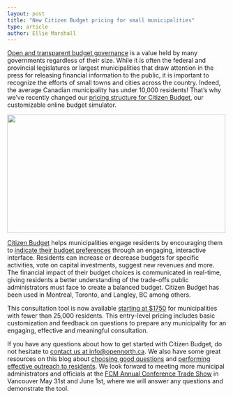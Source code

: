 ```yaml
---
layout: post
title: "New Citizen Budget pricing for small municipalities"
type: article
author: Ellie Marshall
---
```

[Open and transparent budget governance](http://fiscaltransparency.net/) is a value held by many governments regardless of their size. While it is often the federal and provincial legislatures or largest municipalities that draw attention in the press for releasing financial information to the public, it is important to recognize the efforts of small towns and cities across the country. Indeed, the average Canadian municipality has under 10,000 residents! That’s why we’ve recently changed our [pricing structure for Citizen Budget](http://www.citizenbudget.com/pricing), our customizable online budget simulator. 

<img src="http://blog.opennorth.ca/img/blog/2013-05-27-cb-interface.jpg" align="centre" width="500" height="271" alt="">

[Citizen Budget](http://www.citizenbudget.com) helps municipalities engage residents by encouraging them to [indicate their budget preferences](http://demo.citizenbudget.com) through an engaging, interactive interface. Residents can increase or decrease budgets for specific activities, vote on capital investments, suggest new revenues and more. The financial impact of their budget choices is communicated in real-time, giving residents a better understanding of the trade-offs public administrators must face to create a balanced budget. Citizen Budget has been used in Montreal, Toronto, and Langley, BC among others.

This consultation tool is now available [starting at $1750](http://www.citizenbudget.com/pricing) for municipalities with fewer than 25,000 residents. This entry-level pricing includes basic customization and feedback on questions to prepare any municipality for an engaging, effective and meaningful consultation. 

If you have any questions about how to get started with Citizen Budget, do not hesitate to [contact us at info@opennorth.ca](mailto:info@opennorth.ca). We also have some great resources on this blog about [choosing good questions](http://blog.opennorth.ca/2012/11/01/setting-up/) and [performing effective outreach to residents](http://blog.opennorth.ca/2012/12/05/sharing-citizen-budget-outreach/). We look forward to meeting more municipal administrators and officials at the [FCM Annual Conference Trade Show](http://www.fcm.ca/home/events/2013-annual-conference-and-trade-show/trade-show.htm) in Vancouver May 31st and June 1st, where we will answer any questions and demonstrate the tool.
